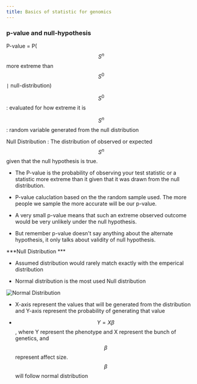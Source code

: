 ```yaml
---
title: Basics of statistic for genomics  
---
```


### p-value and null-hypothesis 


  P-value = P($$ S^n $$ more extreme than $$ S^0 $$ ```|``` null-distribution)

  $$ S^0 $$ : evaluated for how extreme it is 

  $$ S^n $$ : random variable generated from the null distribution 

  Null Distribution : The distribution of observed or expected $$ S^n $$ given that the null hypothesis is true. 


- The P-value is the probability of observing your test statistic or a statistic more extreme than it given that it was drawn from the null distribution.

- P-value caluclation based on the the random sample used. The more people we sample the more accurate will be our p-value. 

- A very small p-value means that such an extreme observed outcome would be very unlikely under the null hypothesis.

- But remember p-value doesn't say anything about the alternate hypothesis, it only talks about validity of null hypothesis. 

***Null Distribution ***

- Assumed distribution would rarely match exactly with the emperical distribution

- Normal distribution is the most used Null distribution

![Normal Distribution](https://webhash.github.io/img/Manhattan_Plot.png "Normal Distribution")

- X-axis represent the values that will be generated from the distribution and Y-axis represent the probability of generating that value 

- $$ Y = X \beta $$ , where Y represent the phenotype and X represent the bunch of genetics, and $$ \beta $$ represent affect size. $$ \beta $$ will follow normal distribution 

